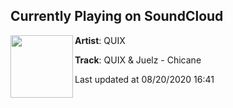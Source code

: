 ## Currently Playing on SoundCloud

[<img align="left" width="100" src="https://i1.sndcdn.com/artworks-tQ8o3BZr9VrqBlS5-eJpyNA-t50x50.jpg">](https://soundcloud.com/quixofficial/chicane)

**Artist**: QUIX 

**Track**: QUIX & Juelz - Chicane

Last updated at 08/20/2020 16:41
